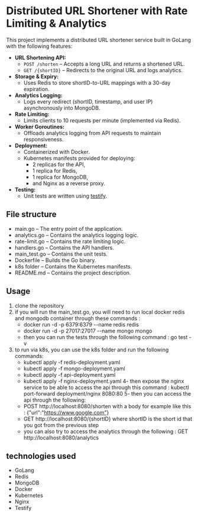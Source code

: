 # Distributed URL Shortener with Rate Limiting & Analytics

This project implements a distributed URL shortener service built in GoLang with the following features:

- **URL Shortening API:**
  - `POST /shorten` – Accepts a long URL and returns a shortened URL.
  - `GET /{shortID}` – Redirects to the original URL and logs analytics.
- **Storage & Expiry:**
  - Uses Redis to store shortID-to-URL mappings with a 30-day expiration.
- **Analytics Logging:**
  - Logs every redirect (shortID, timestamp, and user IP) asynchronously into MongoDB.
- **Rate Limiting:**
  - Limits clients to 10 requests per minute (implemented via Redis).
- **Worker Goroutines:**
  - Offloads analytics logging from API requests to maintain responsiveness.
- **Deployment:**
  - Containerized with Docker.
  - Kubernetes manifests provided for deploying:
    - 2 replicas for the API,
    - 1 replica for Redis,
    - 1 replica for MongoDB,
    - and Nginx as a reverse proxy.
- **Testing:**
  - Unit tests are written using [testify](https://github.com/stretchr/testify).

## File structure

- main.go – The entry point of the application.
- analytics.go – Contains the analytics logging logic.
- rate-limit.go – Contains the rate limiting logic.
- handlers.go – Contains the API handlers.
- main_test.go – Contains the unit tests.
- Dockerfile – Builds the Go binary.
- k8s folder – Contains the Kubernetes manifests.
- README.md – Contains the project description.

## Usage

1. clone the repository
2. if you will run the main_test.go, you will need to run local docker redis and mongodb container through these commands :  
    - docker run -d -p 6379:6379 --name redis redis
    - docker run -d -p 27017:27017 --name mongo mongo
    - then you can run the tests through the following command : go test -v
3. to run via k8s, you can use the k8s folder and run the following commands:
    - kubectl apply -f redis-deployment.yaml
    - kubectl apply -f mongo-deployment.yaml
    - kubectl apply -f api-deployment.yaml
    - kubectl apply -f nginx-deployment.yaml
4- then expose the nginx service to be able to access the api through this command : kubectl port-forward deployment/nginx 8080:80
5- then you can access the api through the following: 
    - POST http://localhost:8080/shorten with a body for example like this : {"url":"https://www.google.com"}
    - GET http://localhost:8080/{shortID} where shortID is the short id that you got from the previous step
    - you can also try to access the analytics through the following : GET http://localhost:8080/analytics

## technologies used
- GoLang
- Redis
- MongoDB
- Docker
- Kubernetes
- Nginx
- Testify


